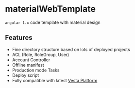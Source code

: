 # materialWebTemplate
`angular 1.x` code template with material design
 
 ## Features
 * Fine directory structure based on lots of deployed projects 
 * ACL (Role, RoleGroup, User)
 * Account Controller
 * Offline manifest
 * Production mode Tasks
 * Deploy script 
 * Fully compatible with latest [Vesta Platform](https://github.com/VestaRayanAfzar/vesta)